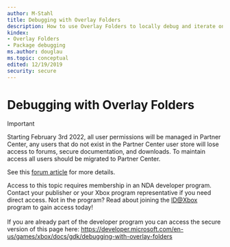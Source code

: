 ```yaml
---
author: M-Stahl
title: Debugging with Overlay Folders
description: How to use Overlay Folders to locally debug and iterate on title changes without modifying files in the underlying on-disk folder structure.
kindex:
- Overlay Folders
- Package debugging
ms.author: douglau
ms.topic: conceptual
edited: 12/19/2019
security: secure
---
```


# Debugging with Overlay Folders
> [!IMPORTANT]
> Starting February 3rd 2022, all user permissions will be managed in Partner Center, any users that do not exist in the Partner Center user store will lose access to forums, secure documentation, and downloads. To maintain access all users should be migrated to Partner Center. <p></p>See this <a href="https://forums.xboxlive.com/articles/132187/breaking-change-user-access-for-forums-secure-docu.html">forum article</a> for more details.  

 Access to this topic requires membership in an NDA developer program. Contact your publisher or your Xbox program representative if you need direct access. Not in the program? Read about joining the <a href="https://www.xbox.com/Developers/id">ID@Xbox</a> program to gain access today!  <br/><br/>If you are already part of the developer program you can access the secure version of this page here: <a target="_blank" href="https://developer.microsoft.com/en-us/games/xbox/docs/gdk/debugging-with-overlay-folders">https://developer.microsoft.com/en-us/games/xbox/docs/gdk/debugging-with-overlay-folders</a>